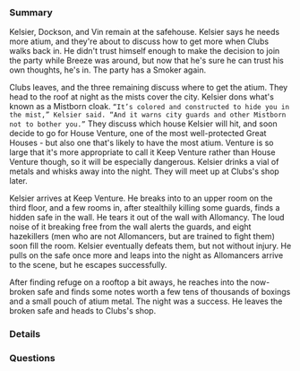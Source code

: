 ### Summary
Kelsier, Dockson, and Vin remain at the safehouse. Kelsier says he needs more atium, and they're about to discuss how to get more when Clubs walks back in. He didn't trust himself enough to make the decision to join the party while Breeze was around, but now that he's sure he can trust his own thoughts, he's in. The party has a Smoker again.

Clubs leaves, and the three remaining discuss where to get the atium. They head to the roof at night as the mists cover the city. Kelsier dons what's known as a Mistborn cloak. ```“It’s colored and constructed to hide you in the mist,” Kelsier said. “And it warns city guards and other Mistborn not to bother you.”``` They discuss which house Kelsier will hit, and soon decide to go for House Venture, one of the most well-protected Great Houses - but also one that's likely to have the most atium. Venture is so large that it's more appropriate to call it Keep Venture rather than House Venture though, so it will be especially dangerous. Kelsier drinks a vial of metals and whisks away into the night. They will meet up at Clubs's shop later.

Kelsier arrives at Keep Venture. He breaks into to an upper room on the third floor, and a few rooms in, after stealthily killing some guards, finds a hidden safe in the wall. He tears it out of the wall with Allomancy. The loud noise of it breaking free from the wall alerts the guards, and eight hazekillers (men who are not Allomancers, but are trained to fight them) soon fill the room. Kelsier eventually defeats them, but not without injury. He pulls on the safe once more and leaps into the night as Allomancers arrive to the scene, but he escapes successfully. 

After finding refuge on a rooftop a bit aways, he reaches into the now-broken safe and finds some notes worth a few tens of thousands of boxings and a small pouch of atium metal. The night was a success. He leaves the broken safe and heads to Clubs's shop.



### Details




### Questions
